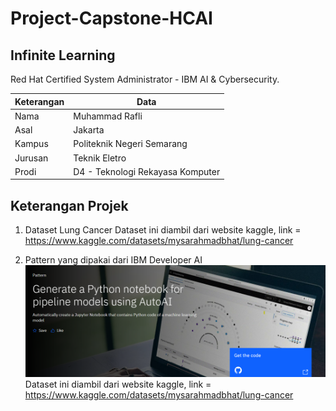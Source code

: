 # Project-Capstone-HCAI

## Infinite Learning ##

Red Hat Certified System Administrator - IBM AI &amp; Cybersecurity. 

| Keterangan| Data                             |
| --------- | ----                             |
| Nama      | Muhammad Rafli                   |
| Asal      | Jakarta                          |
| Kampus    | Politeknik Negeri Semarang       |
| Jurusan   | Teknik Eletro                    |
| Prodi     | D4 - Teknologi Rekayasa Komputer |


## Keterangan Projek ##

1. Dataset Lung Cancer
Dataset ini diambil dari website kaggle, link = https://www.kaggle.com/datasets/mysarahmadbhat/lung-cancer

1. Pattern yang dipakai dari IBM Developer AI
![Contoh Gambar](gambar/Pattern-dipakai.png)
Dataset ini diambil dari website kaggle, link = https://www.kaggle.com/datasets/mysarahmadbhat/lung-cancer
